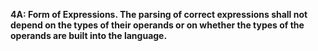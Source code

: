 **4A: Form of Expressions.  The parsing of correct expressions shall not depend on the types of their operands or on whether the types of the operands are built into the language.**
